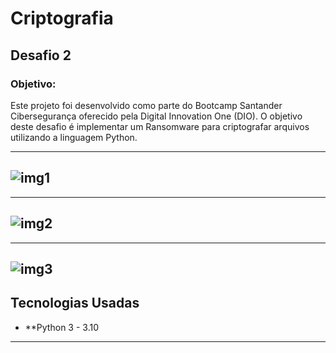 <h1>Criptografia</h1>

<h2>Desafio 2</h2>

<h3>Objetivo:</h3>
<p>Este projeto foi desenvolvido como parte do Bootcamp Santander Cibersegurança oferecido pela Digital Innovation One (DIO). 
  O objetivo deste desafio é implementar um Ransomware para criptografar arquivos utilizando a linguagem Python.</p>

-------------------------------------------------------
![img1](https://github.com/user-attachments/assets/f2ebac76-68ee-4289-a673-95136f90ed48)
-------------------------------------------------------

-------------------------------------------------------
![img2](https://github.com/user-attachments/assets/aeef3b4e-59dc-4d47-8774-a853ca9d4256)
-------------------------------------------------------

-------------------------------------------------------
![img3](https://github.com/user-attachments/assets/051fe1fe-06ad-47b5-8277-d45e582ce278)
-------------------------------------------------------

## Tecnologias Usadas

- **Python 3 - 3.10
-----------------------------------------------------------
